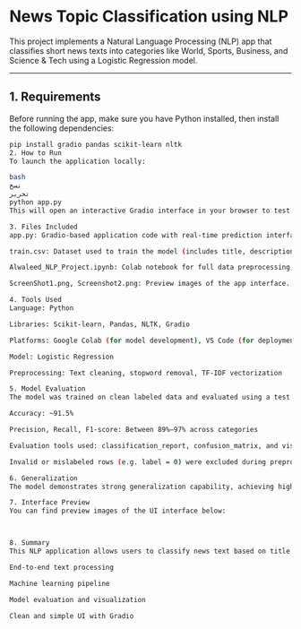 # News Topic Classification using NLP

This project implements a Natural Language Processing (NLP) app that classifies short news texts into categories like World, Sports, Business, and Science & Tech using a Logistic Regression model.

---

## 1. Requirements

Before running the app, make sure you have Python installed, then install the following dependencies:

```bash
pip install gradio pandas scikit-learn nltk
2. How to Run
To launch the application locally:

bash
نسخ
تحرير
python app.py
This will open an interactive Gradio interface in your browser to test the model in real time.

3. Files Included
app.py: Gradio-based application code with real-time prediction interface.

train.csv: Dataset used to train the model (includes title, description, and label).

Alwaleed_NLP_Project.ipynb: Colab notebook for full data preprocessing, model training, and evaluation.

ScreenShot1.png, Screenshot2.png: Preview images of the app interface.

4. Tools Used
Language: Python

Libraries: Scikit-learn, Pandas, NLTK, Gradio

Platforms: Google Colab (for model development), VS Code (for deployment)

Model: Logistic Regression

Preprocessing: Text cleaning, stopword removal, TF-IDF vectorization

5. Model Evaluation
The model was trained on clean labeled data and evaluated using a test split (80/20). Performance highlights:

Accuracy: ~91.5%

Precision, Recall, F1-score: Between 89%–97% across categories

Evaluation tools used: classification_report, confusion_matrix, and visualization via seaborn

Invalid or mislabeled rows (e.g. label = 0) were excluded during preprocessing for cleaner generalization.

6. Generalization
The model demonstrates strong generalization capability, achieving high performance on unseen test data. It avoids overfitting and works well across categories with balanced F1-scores.

7. Interface Preview
You can find preview images of the UI interface below:



8. Summary
This NLP application allows users to classify news text based on title and description using classical machine learning. It demonstrates:

End-to-end text processing

Machine learning pipeline

Model evaluation and visualization

Clean and simple UI with Gradio
